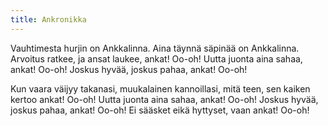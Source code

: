 ```yaml
---
title: Ankronikka
---
```


Vauhtimesta hurjin on Ankkalinna.
Aina täynnä säpinää on Ankkalinna.
Arvoitus ratkee, ja ansat laukee, ankat! Oo-oh!
Uutta juonta aina sahaa, ankat! Oo-oh!
Joskus hyvää, joskus pahaa, ankat! Oo-oh!

Kun vaara väijyy takanasi, muukalainen kannoillasi,
mitä teen, sen kaiken kertoo ankat! Oo-oh!
Uutta juonta aina sahaa, ankat! Oo-oh!
Joskus hyvää, joskus pahaa, ankat! Oo-oh!
Ei sääsket eikä hyttyset, vaan ankat! Oo-oh!
